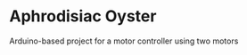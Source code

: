 Aphrodisiac Oyster
====================

Arduino-based project for a motor controller using two motors
